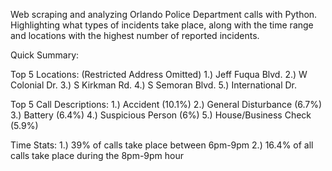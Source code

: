 Web scraping and analyzing Orlando Police Department calls with Python. 
Highlighting what types of incidents take place, along with the time range and locations with the highest number of reported incidents.

Quick Summary:

Top 5 Locations: (Restricted Address Omitted)
1.) Jeff Fuqua Blvd.
2.) W Colonial Dr.
3.) S Kirkman Rd.
4.) S Semoran Blvd.
5.) International Dr.

Top 5 Call Descriptions:
1.) Accident (10.1%)
2.) General Disturbance (6.7%)
3.) Battery (6.4%)
4.) Suspicious Person (6%)
5.) House/Business Check (5.9%)

Time Stats:
1.) 39% of calls take place between 6pm-9pm
2.) 16.4% of all calls take place during the 8pm-9pm hour

